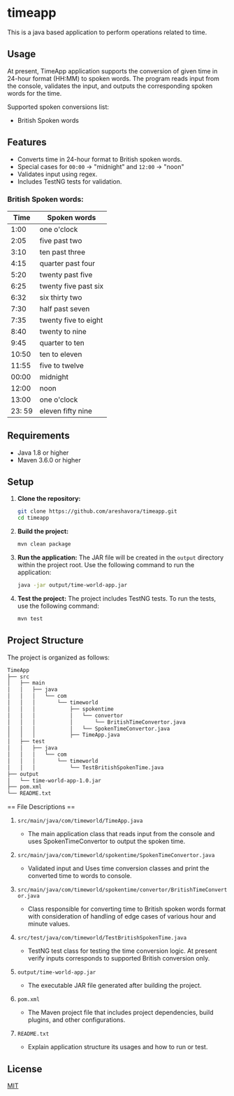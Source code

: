 # timeapp
This is a java based application to perform operations related to time.

## Usage

At present, TimeApp application supports the conversion of given time in 24-hour format (HH:MM) to spoken words. The program reads input from the console, validates the input, and outputs the corresponding spoken words for the time.


Supported spoken conversions list:

* British Spoken words

## Features
- Converts time in 24-hour format to British spoken words.
- Special cases for `00:00` -> "midnight" and `12:00` -> "noon"
- Validates input using regex.
- Includes TestNG tests for validation.

### British Spoken words:
| Time  | Spoken words |
|-------| --- |
| 1:00  | one o'clock |
| 2:05  | five past two |
| 3:10  | ten past three |
| 4:15  | quarter past four |
| 5:20  | twenty past five |
| 6:25  | twenty five past six |
| 6:32  | six thirty two |
| 7:30  | half past seven |
| 7:35  | twenty five to eight |
|8:40 | twenty to nine |
|9:45 | quarter to ten |
|10:50 | ten to eleven |
| 11:55 | five to twelve |
| 00:00 | midnight |
| 12:00 | noon |
| 13:00 | one o'clock |
| 23: 59 | eleven fifty nine |


## Requirements
- Java 1.8 or higher
- Maven 3.6.0 or higher

## Setup

1. **Clone the repository:**
    ```sh
    git clone https://github.com/areshavora/timeapp.git
    cd timeapp
    ```

2. **Build the project:**
    ```sh
    mvn clean package
    ```

3. **Run the application:**
   The JAR file will be created in the `output` directory within the project root. Use the following command to run the application:
    ```sh
    java -jar output/time-world-app.jar
    ```

4. **Test the project:**
   The project includes TestNG tests. To run the tests, use the following command:
    ```sh
    mvn test
    ```

## Project Structure
The project is organized as follows:

```bash
TimeApp
├── src
│   ├── main
│   │   ├── java
│   │   │   └── com
│   │   │       └── timeworld
│   │   │           ├── spokentime
│   │   │           │   └── convertor
│   │   │           │       └── BritishTimeConvertor.java
│   │   │           │   └── SpokenTimeConvertor.java
│   │   │           ├── TimeApp.java
│   ├── test
│   │   ├── java
│   │   │   └── com
│   │   │       └── timeworld
│   │   │           └── TestBritishSpokenTime.java
├── output
│   └── time-world-app-1.0.jar
├── pom.xml
└── README.txt
```

== File Descriptions ==

1. `src/main/java/com/timeworld/TimeApp.java`
    * The main application class that reads input from the console and uses SpokenTimeConvertor to output the spoken time.

3. `src/main/java/com/timeworld/spokentime/SpokenTimeConvertor.java`
    * Validated input and Uses time conversion classes and print the converted time to words to console.

2. `src/main/java/com/timeworld/spokentime/convertor/BritishTimeConvertor.java`
    * Class responsible for converting time to British spoken words format with consideration of handling of edge cases of various hour and minute values.


4. `src/test/java/com/timeworld/TestBritishSpokenTime.java`
    * TestNG test class for testing the time conversion logic. At present verify inputs corresponds to supported British conversion only.

5. `output/time-world-app.jar`
    * The executable JAR file generated after building the project.

6. `pom.xml`
    * The Maven project file that includes project dependencies, build plugins, and other configurations.

7. `README.txt`
    * Explain application structure its usages and how to run or test.


## License

[MIT](https://choosealicense.com/licenses/mit/)
